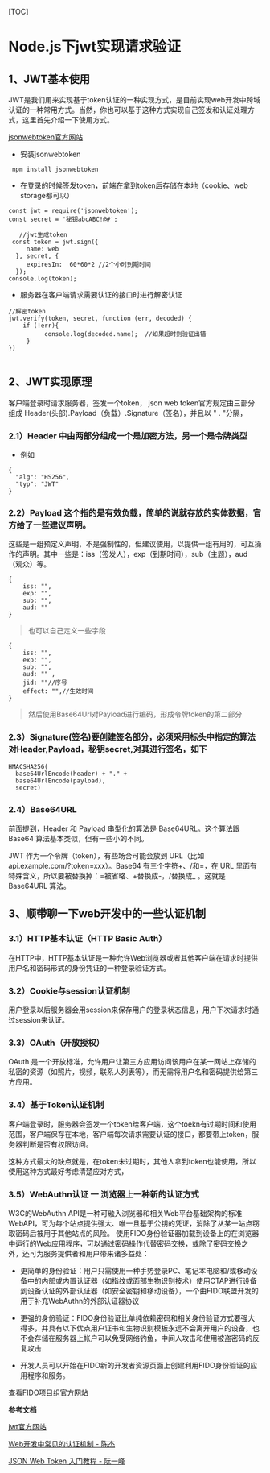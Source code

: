 [TOC]

# Node.js下jwt实现请求验证

## 1、JWT基本使用

JWT是我们用来实现基于token认证的一种实现方式，是目前实现web开发中跨域认证的一种常用方式。当然，你也可以基于这种方式实现自己签发和认证处理方式，这里首先介绍一下使用方式。

[jsonwebtoken官方网站](https://www.npmjs.com/package/jsonwebtoken)


- 安装jsonwebtoken

```
 npm install jsonwebtoken 
```



- 在登录的时候签发token，前端在拿到token后存储在本地（cookie、web storage都可以）

```
const jwt = require('jsonwebtoken');
const secret = '秘钥abcABC!@#'; 

   //jwt生成token
 const token = jwt.sign({
     name: web
  }, secret, {
     expiresIn:  60*60*2 //2个小时到期时间
  });
console.log(token);

```



- 服务器在客户端请求需要认证的接口时进行解密认证


```
//解密token
jwt.verify(token, secret, function (err, decoded) {
    if (!err){
          console.log(decoded.name);  //如果超时则验证出错
     }
})


```

## 2、JWT实现原理

客户端登录时请求服务器，签发一个token， json web token官方规定由三部分组成
Header(头部).Payload（负载）.Signature（签名），并且以 " . "分隔，


### 2.1）Header 中由两部分组成一个是加密方法，另一个是令牌类型

- 例如


```
{
  "alg": "HS256",
  "typ": "JWT"
}
```

### 2.2）Payload 这个指的是有效负载，简单的说就存放的实体数据，官方给了一些建议声明。

这些是一组预定义声明，不是强制性的，但建议使用，以提供一组有用的，可互操作的声明。其中一些是：iss（签发人），exp（到期时间），sub（主题），aud（观众）等。



```
{
    iss: "",
    exp: "",
    sub: "",
    aud: ""
}
```

> 也可以自己定义一些字段

```
{
    iss: "",
    exp: "",
    sub: "",
    aud: "" ,
    jid: ""//序号
    effect: "",//生效时间
}
```

> 然后使用Base64Url对Payload进行编码，形成令牌token的第二部分

### 2.3）Signature(签名)要创建签名部分，必须采用标头中指定的算法对Header,Payload，秘钥secret,对其进行签名，如下


```
HMACSHA256(
  base64UrlEncode(header) + "." +
  base64UrlEncode(payload),
  secret)
```

### 2.4）Base64URL

前面提到，Header 和 Payload 串型化的算法是 Base64URL。这个算法跟 Base64 算法基本类似，但有一些小的不同。

JWT 作为一个令牌（token），有些场合可能会放到 URL（比如 api.example.com/?token=xxx）。Base64 有三个字符+、/和=，在 URL 里面有特殊含义，所以要被替换掉：=被省略、+替换成-，/替换成_ 。这就是 Base64URL 算法。


## 3、顺带聊一下web开发中的一些认证机制

### 3.1）HTTP基本认证（HTTP Basic Auth）

在HTTP中，HTTP基本认证是一种允许Web浏览器或者其他客户端在请求时提供用户名和密码形式的身份凭证的一种登录验证方式。

### 3.2）Cookie与session认证机制

用户登录以后服务器会用session来保存用户的登录状态信息，用户下次请求时通过session来认证。


### 3.3）OAuth（开放授权）

OAuth 是一个开放标准，允许用户让第三方应用访问该用户在某一网站上存储的私密的资源（如照片，视频，联系人列表等），而无需将用户名和密码提供给第三方应用。


### 3.4）基于Token认证机制

客户端登录时，服务器会签发一个token给客户端，这个toekn有过期时间和使用范围，客户端保存在本地，客户端每次请求需要认证的接口，都要带上token，服务器判断是否有权限访问。

这种方式最大的缺点就是，在token未过期时，其他人拿到token也能使用，所以使用这种方式最好考虑清楚应对方式，


### 3.5）WebAuthn认证 一 浏览器上一种新的认证方式

W3C的WebAuthn API是一种可融入浏览器和相关Web平台基础架构的标准WebAPI，可为每个站点提供强大、唯一且基于公钥的凭证，消除了从某一站点窃取密码后被用于其他站点的风险。 使用FIDO身份验证器加载到设备上的在浏览器中运行的Web应用程序，可以通过密码操作代替密码交换，或除了密码交换之外，还可为服务提供者和用户带来诸多益处：

- 更简单的身份验证：用户只需使用一种手势登录PC、笔记本电脑和/或移动设备中的内部或内置认证器（如指纹或面部生物识别技术）使用CTAP进行设备到设备认证的外部认证器（如安全密钥和移动设备），一个由FIDO联盟开发的用于补充WebAuthn的外部认证器协议


- 更强的身份验证：FIDO身份验证比单纯依赖密码和相关身份验证方式要强大得多，并具有以下优点用户证书和生物识别模板永远不会离开用户的设备，也不会存储在服务器上帐户可以免受网络钓鱼，中间人攻击和使用被盗密码的反复攻击

- 开发人员可以开始在FIDO新的开发者资源页面上创建利用FIDO身份验证的应用程序和服务。

[查看FIDO项目组官方网站](http://www.fidoalliance.org/)


**参考文档**

[jwt官方网站](https://jwt.io/introduction/)

[Web开发中常见的认证机制 - 陈杰](https://chenhuichao.com/2017/03/13/fe/web-auth/)

[JSON Web Token 入门教程 - 阮一峰](http://www.ruanyifeng.com/blog/2018/07/json_web_token-tutorial.html)

 

